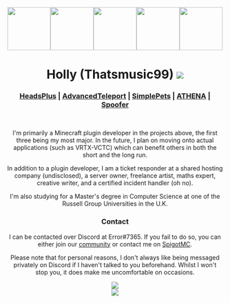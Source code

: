 <div align="center">
    <img src="https://i.imgur.com/kznobjc.png" height=100><img src="https://camo.githubusercontent.com/cb893b38b65a970b6677ca3a58b5d9a774c09d90c399ede94962aa68c38d48b9/68747470733a2f2f692e696d6775722e636f6d2f514232465541462e706e67" height=100><img src="https://cdn.discordapp.com/icons/243942616050302977/286bf9c3e89cfe12eb2f980a5fb8ef08.webp" height=100><img src="https://camo.githubusercontent.com/079524bd9d9b221b22baa0891c3ed66de11542e1bec24dc3c7587dcdd14a2267/68747470733a2f2f692e696d6775722e636f6d2f6b754a31364d672e706e67" height=100><img src="https://i.imgur.com/0MdCZ17.png" height=100>
    <h1>Holly (Thatsmusic99) <a href="https://ko-fi.com/thatsmusic99"><img src="https://ko-fi.com/img/dashboard_icons/d_share.png"></a></h1>
    <h3><a href="https://github.com/Errored-Innovations/HeadsPlus">HeadsPlus</a> | <a href="https://github.com/Niestrat99/AT-Rewritten">AdvancedTeleport</a> | <a href="https://github.com/brainsynder-Dev/SimplePets">SimplePets</a> | <a href="https://github.com/Errored-Innovations/ATHENA">ATHENA</a> | <a href="https://github.com/Thatsmusic99/Spoofer">Spoofer</a></h3>
    <br>
    <p>I'm primarily a Minecraft plugin developer in the projects above, the first three being my most major. In the future, I plan on moving onto actual applications (such as VRTX-VCTC) which can benefit others in both the short and the long run.</p>
    <p>In addition to a plugin developer, I am a ticket responder at a shared hosting company (undisclosed), a server owner, freelance artist, maths expert, creative writer, and a certified incident handler (oh no).</p>
    <p>I'm also studying for a Master's degree in Computer Science at one of the Russell Group Universities in the U.K.</p>
    <h3>Contact</h3>
    <p>I can be contacted over Discord at Error#7365. If you fail to do so, you can either join our <a href="https://discord.gg/DHE2aSh">community</a> or contact me on <a href="https://www.spigotmc.org/members/thatsmusic99.318719/">SpigotMC</a>.
    <p>Please note that for personal reasons, I don't always like being messaged privately on Discord if I haven't talked to you beforehand. Whilst I won't stop you, it does make me uncomfortable on occasions.</p>
    <img src="https://pluginwiki.us/version/svgGen.php?label=build&message=trying my best">
    <br>
    <img src="https://github-readme-stats-5wvjxcbzk-rickstaa.vercel.app/api?username=Thatsmusic99&count_private=true&include_all_commits=true&role=OWNER,COLLABORATOR">
</div>
